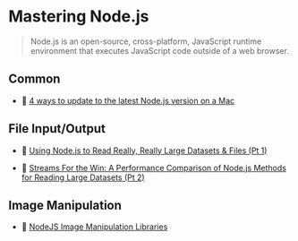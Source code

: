 # Mastering Node.js

> Node.js is an open-source, cross-platform, JavaScript runtime environment that executes JavaScript code outside of a web browser.

## Common

- 📖 [4 ways to update to the latest Node.js version on a Mac](https://bytearcher.com/articles/ways-to-get-the-latest-node.js-version-on-a-mac/)

## File Input/Output

- 📖 [Using Node.js to Read Really, Really Large Datasets & Files (Pt 1)](https://itnext.io/using-node-js-to-read-really-really-large-files-pt-1-d2057fe76b33)

- 📖 [Streams For the Win: A Performance Comparison of Node.js Methods for Reading Large Datasets (Pt 2)](https://itnext.io/streams-for-the-win-a-performance-comparison-of-nodejs-methods-for-reading-large-datasets-pt-2-bcfa732fa40e)

## Image Manipulation

- 📖 [NodeJS Image Manipulation Libraries](https://medium.com/on-discord/nodejs-image-manipulation-libraries-43a3f955cc67)
